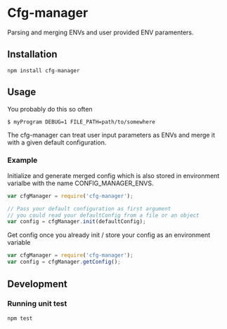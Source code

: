 # Cfg-manager

Parsing and merging ENVs and user provided ENV paramenters.

## Installation

```
npm install cfg-manager
```

## Usage

You probably do this so often

```
$ myProgram DEBUG=1 FILE_PATH=path/to/somewhere
```

The cfg-manager can treat user input parameters as ENVs and merge it with a given default configuration.

### Example

Initialize and generate merged config which is also stored in environment varialbe with the name CONFIG_MANAGER_ENVS.

```javascript
var cfgManager = require('cfg-manager');

// Pass your default configuration as first argument
// you could read your defaultConfig from a file or an object
var config = cfgManager.init(defaultConfig);
```

Get config once you already init / store your config as an environment variable

```javascript
var cfgManager = require('cfg-manager');
var config = cfgManager.getConfig();
```

## Development

### Running unit test

```
npm test
```
